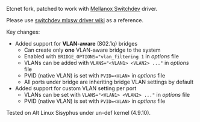 Etcnet fork, patched to work with [Mellanox Switchdev](http://www.mellanox.com/related-docs/prod_switch_software/PB_Switchdev.pdf) driver.

Please use [switchdev mlxsw driver wiki](https://github.com/Mellanox/mlxsw/wiki/Overview) as a reference.

Key changes:
* Added support for **VLAN-aware** (802.1q) bridges
  * Can create only **one** VLAN-aware bridge to the system
  * Enabled with `BRIDGE_OPTIONS="vlan_filtering 1` in *options* file
  * VLANs can be added with `VLANS="<VLAN1> <VLAN2> ..."` in *options* file
  * PVID (native VLAN) is set with `PVID=<VLAN>` in *options* file
  * All ports under bridge are inheriting bridge VLAN settings by default
* Added support for custom VLAN setting per port
  * VLANs can be set with `VLANS="<VLAN1> <VLAN2> ..."` in *options* file
  * PVID (native VLAN) is set with `PVID=<VLAN>` in *options* file

Tested on Alt Linux Sisyphus under un-def kernel (4.9.10).
